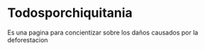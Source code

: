 # Todosporchiquitania
Es una pagina para concientizar sobre los daños causados por la deforestacion

